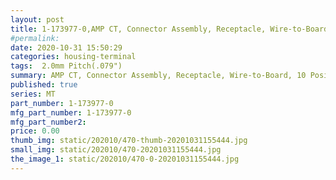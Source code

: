 ```yaml
---
layout: post
title: 1-173977-0,AMP CT, Connector Assembly, Receptacle, Wire-to-Board, 10 Position, 2mm [.079in] Centerline, Insulation Displacement Crimp (IDC), 1 Rows, Natural
#permalink: 
date: 2020-10-31 15:50:29
categories: housing-terminal
tags:  2.0mm Pitch(.079")
summary: AMP CT, Connector Assembly, Receptacle, Wire-to-Board, 10 Position, 2mm [.079in] Centerline, Insulation Displacement Crimp (IDC), 1 Rows, Natural, 28-26AWG
published: true 
series: MT
part_number: 1-173977-0
mfg_part_number: 1-173977-0
mfg_part_number2: 
price: 0.00
thumb_img: static/202010/470-thumb-20201031155444.jpg
small_img: static/202010/470-20201031155444.jpg
the_image_1: static/202010/470-0-20201031155444.jpg
---
```



